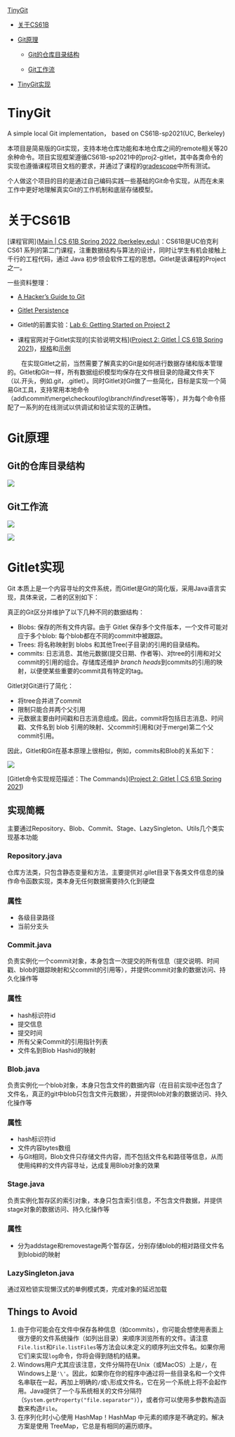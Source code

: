[TinyGit](#tinygit)

* [关于CS61B](关于cs61b)

* [Git原理](git原理)
  
  - [Git的仓库目录结构](git的仓库目录结构) 
  
  - [Git工作流](#git工作流)

* [TinyGit实现](#tinygit实现)

# TinyGit

A simple local Git implementation， based on CS61B-sp2021(UC, Berkeley)

本项目是简易版的Git实现，支持本地仓库功能和本地仓库之间的remote相关等20余种命令。项目实现框架遵循CS61B-sp2021中的proj2-gitlet，其中各类命令的实现也遵循课程项目文档的要求，并通过了课程的[gradescope](https://gradescope.com/)中所有测试。

个人做这个项目的目的是通过自己编码实践一些基础的Git命令实现，从而在未来工作中更好地理解真实Git的工作机制和底层存储模型。

# 关于CS61B

[课程官网]([Main | CS 61B Spring 2022 (berkeley.edu)](https://inst.eecs.berkeley.edu/~cs61b/sp22/)：CS61B是UC伯克利 CS61 系列的第二门课程，注重数据结构与算法的设计，同时让学生有机会接触上千行的工程代码，通过 Java 初步领会软件工程的思想。Gitlet是该课程的Project之一。

一些资料整理：

- [A Hacker’s Guide to Git](https://wildlyinaccurate.com/a-hackers-guide-to-git/)

- [Gitlet Persistence](https://link.zhihu.com/?target=https%3A//paper.dropbox.com/doc/Gitlet-Persistence-zEnTGJhtUMtGr8ILYhoab)

- Gitlet的前置实验：[Lab 6: Getting Started on Project 2](https://sp21.datastructur.es/materials/lab/lab6/lab6)

- 课程官网对于Gitlet实现的[实验说明文档]([Project 2: Gitlet | CS 61B Spring 2021](https://sp21.datastructur.es/materials/proj/proj2/proj2))，[规格](https://link.zhihu.com/?target=https%3A//sp21.datastructur.es/materials/proj/proj2/design.html)和[示例](https://link.zhihu.com/?target=https%3A//sp21.datastructur.es/materials/proj/proj2/capers-example)

        在实现Gitlet之前，当然需要了解真实的Git是如何进行数据存储和版本管理的。Gitlet和Git一样，所有数据组织模型均保存在文件根目录的隐藏文件夹下（以.开头，例如.git，.gitlet）。同时Gitlet对Git做了一些简化，目标是实现一个简易Git工具，支持常用本地命令（add\commit\merge\checkout\log\branch\find\reset等等），并为每个命令搭配了一系列的在线测试以供调试和验证实现的正确性。

# Git原理

## Git的仓库目录结构

![](https://cdn.nlark.com/yuque/0/2023/webp/29672299/1673355336263-8f08b3a2-7447-4f49-83e0-0c0a10c12b84.webp?x-oss-process=image%2Fresize%2Cw_551%2Climit_0)

## Git工作流

![](https://cdn.nlark.com/yuque/0/2023/png/29672299/1673089528666-407407df-b17f-4989-8fcb-832834637198.png)

![](https://cdn.nlark.com/yuque/0/2023/webp/29672299/1673355323635-cfa146e7-b05d-4f74-9950-b2ec352607e1.webp)

# Gitlet实现

Git 本质上是一个内容寻址的文件系统，而Gitlet是Git的简化版，采用Java语言实现，具体来说，二者的区别如下：

真正的Git区分并维护了以下几种不同的数据结构：

- Blobs: 保存的所有文件内容。由于 Gitlet 保存多个文件版本，一个文件可能对应于多个blob: 每个blob都在不同的commit中被跟踪。
- Trees: 将名称映射到 blobs 和其他Tree(子目录)的引用的目录结构。
- commits: 日志消息、其他元数据(提交日期、作者等)、对tree的引用和对父commit的引用的组合。存储库还维护 *branch heads*到commits的引用的映射，以便使某些重要的commit具有特定的tag。

Gitlet对Git进行了简化：

- 将tree合并进了commit
- 限制只能合并两个父引用
- 元数据主要由时间戳和日志消息组成。因此，commit将包括日志消息、时间戳、文件名到 blob 引用的映射、父commit引用和(对于merge)第二个父commit引用。

因此，Gitlet和Git在基本原理上很相似，例如，commits和Blob的关系如下：

![](https://cdn.nlark.com/yuque/0/2022/png/29672299/1663935190048-76f935a2-1362-479c-801c-ac858fc6589c.png)

[Gitlet命令实现规范描述：The Commands]([Project 2: Gitlet | CS 61B Spring 2021](https://sp21.datastructur.es/materials/proj/proj2/proj2#the-commands))

## 实现简概

主要通过Repository、Blob、Commit、Stage、LazySingleton、Utils几个类实现基本功能

### Repository.java

仓库方法类，只包含静态变量和方法，主要提供对.gilet目录下各类文件信息的操作命令函数实现，类本身无任何数据需要持久化到硬盘

### 属性

- 各级目录路径
- 当前分支头

### Commit.java

负责实例化一个commit对象，本身包含一次提交的所有信息（提交说明、时间戳、blob的跟踪映射和父commit的引用等），并提供commit对象的数据访问、持久化操作等

### 属性

- hash标识符id
- 提交信息
- 提交时间
- 所有父亲Commit的引用指针列表
- 文件名到Blob Hashid的映射

### Blob.java

负责实例化一个blob对象，本身只包含文件的数据内容（在目前实现中还包含了文件名，真正的git中blob只包含文件元数据），并提供blob对象的数据访问、持久化操作等

### 属性

- hash标识符id
- 文件内容bytes数组
- 与Git相同，Blob文件只存储文件内容，而不包括文件名和路径等信息，从而使用纯粹的文件内容寻址，达成复用Blob对象的效果

### Stage.java

负责实例化暂存区的索引对象，本身只包含索引信息，不包含文件数据，并提供stage对象的数据访问、持久化操作等

### 属性

- 分为addstage和removestage两个暂存区，分别存储blob的相对路径文件名到blobid的映射

### LazySingleton.java

通过双检锁实现懒汉式的单例模式类，完成对象的延迟加载

## Things to Avoid

1. 由于你可能会在文件中保存各种信息（如commits），你可能会想使用表面上很方便的文件系统操作（如列出目录）来顺序浏览所有的文件。请注意`File.list`和`File.listFiles`等方法会以未定义的顺序列出文件名。如果你用它们来实现`log`命令，你将会得到随机的结果。
2. Windows用户尤其应该注意，文件分隔符在Unix（或MacOS）上是`/`，在Windows上是`'\'`。因此，如果你在你的程序中通过将一些目录名和一个文件名串联在一起，再加上明确的`/`或`\`形成文件名，它在另一个系统上将不会起作用。Java提供了一个与系统相关的文件分隔符（`System.getProperty("file.separator")`），或者你可以使用多参数构造函数来构造`File`。
3. 在序列化时小心使用 HashMap！HashMap 中元素的顺序是不确定的。解决方案是使用 TreeMap，它总是有相同的遍历顺序。
